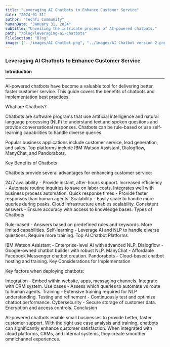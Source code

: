 ```yaml
---
title: "Leveraging AI Chatbots to Enhance Customer Service"
date: "2024-01-31"
author: "Techfi Community"
humanDate: "January 31, 2024"
subtitle: "Unveiling the intricate process of AI-powered chatbots."
path: "/blog/leveraging-ai-chatbots"
FileSection: "Blog"
image: ["../images/AI Chatbot.png", "../images/AI Chatbot version 2.png"]
---
```


### Leveraging AI Chatbots to Enhance Customer Service

**Introduction**

---

AI-powered chatbots have become a valuable tool for delivering better, faster customer service. This guide covers the benefits of chatbots and implementation best practices.

What are Chatbots?

Chatbots are software programs that use artificial intelligence and natural language processing (NLP) to understand text and spoken questions and provide conversational responses. Chatbots can be rule-based or use self-learning capabilities to handle diverse queries.

Popular business applications include customer service, lead generation, and sales. Top platforms include IBM Watson Assistant, Dialogflow, ManyChat, and Pandorabots.

Key Benefits of Chatbots

Chatbots provide several advantages for enhancing customer service:

24/7 availability - Provide instant, after-hours support.
Increased efficiency - Automate routine inquiries to save on labor costs. Integrates well with business process automation.
Quick response times - Provide faster responses than human agents.
Scalability - Easily scale to handle more queries during peaks. Cloud infrastructure enables scalability.
Consistent answers - Ensure accuracy with access to knowledge bases.
Types of Chatbots

Rule-based - Answers based on predefined rules and keywords. More limited capabilities.
Self-learning - Leverage AI and NLP to handle diverse questions. Require more training.
Top AI Chatbot Platforms

IBM Watson Assistant - Enterprise-level AI with advanced NLP.
Dialogflow - Google-owned chatbot builder with robust NLP.
ManyChat - Affordable Facebook Messenger chatbot creation.
Pandorabots - Cloud-based chatbot hosting and training.
Key Considerations for Implementation

Key factors when deploying chatbots:

Integration - Embed within website, apps, messaging channels. Integrate with CRM system.
Use cases - Assess which queries to automate vs route to human agents.
Training - Extensive training required for NLP understanding.
Testing and refinement - Continuously test and optimize chatbot performance.
Cybersecurity - Secure storage of customer data. Encryption and access controls.
Conclusion

AI-powered chatbots enable small businesses to provide better, faster customer support. With the right use case analysis and training, chatbots can significantly enhance customer satisfaction. When integrated with cloud platforms, CRMs, and internal systems, they create smoother omnichannel experiences.
